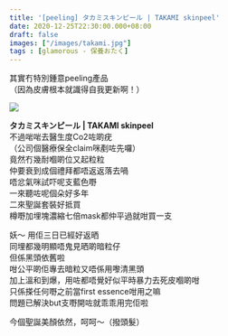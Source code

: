 ```yaml
---
title: '[peeling] タカミスキンピール | TAKAMI skinpeel'
date: 2020-12-25T22:30:00.000+08:00
draft: false
images: ["/images/takami.jpg"]
tags : [glamorous - 保養おたく]
---
```


其實冇特別鍾意peeling產品  
（因為皮膚根本就識得自我更新啊！）  

![](/images/takami.jpg)

**タカミスキンピール | TAKAMI skinpeel**  
不過啱啱去醫生度Co2咗啲疣  
（公司個醫療保全claim咪剷咗先囉）  
竟然冇幾耐嗰啲位又起粒粒  
仲要衰到成個禮拜都唔返返落去喎  
唔忿氣咪試吓呢支藍色嘢  
一來聽咗呢個朵好多年  
二來聖誕套裝好抵買  
樽嘢加埋塊濃縮七倍mask都仲平過就咁買一支  
  
妖～ 用佢三日已經好返晒  
同埋都幾明顯唔鬼見晒啲暗粒仔  
但係黑頭依舊啦  
咁公平啲佢專去暗粒又唔係用嚟清黑頭  
加上溫和到爆，用咗都唔覺好似平時暴力去死皮嗰啲咁  
只係搽任何嘢之前當first essence咁用之嘛  
問題已解決but支嘢開咗就乖乖用完佢啦  
  
  
今個聖誕美顏依然，呵呵～（撥頭髮）  
